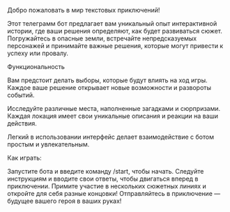 Добро пожаловать в мир текстовых приключений!

Этот телеграмм бот предлагает вам уникальный опыт интерактивной истории, где ваши решения определяют, как будет развиваться сюжет. Погружайтесь в опасные земли, встречайте непредсказуемых персонажей и принимайте важные решения, которые могут привести к успеху или провалу.

Функциональность

Вам предстоит делать выборы, которые будут влиять на ход игры. Каждое ваше решение открывает новые возможности и развороты событий.

Исследуйте различные места, наполненные загадками и сюрпризами. Каждая локация имеет свои уникальные описания и реакции на ваши действия.

Легкий в использовании интерфейс делает взаимодействие с ботом простым и увлекательным.

Как играть:

Запустите бота и введите команду /start, чтобы начать.
Следуйте инструкциям и вводите свои ответы, чтобы двигаться вперед в приключении.
Примите участие в нескольких сюжетных линиях и откройте для себя разные концовки!
Отправляйтесь в приключение — будущее вашего героя в ваших руках!
